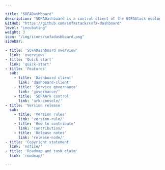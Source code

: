 ```yaml
---

title: "SOFADashboard"
description: "SOFADashboard is a control client of the SOFAStack ecology, providing functions such as application information viewing, service governance, and dynamic module control."
GitHub: "https://github.com/sofastack/sofa-dashboard"
level: "incubating"
weight: 3
icon: "/img/icons/sofadashboard.png"
sidebar:

- title: 'SOFADashboard overview'
  link: 'overview/'
- title: 'Quick start'
  link: 'quick-start'
- title: 'Features'
  sub:
    - title: 'Dashboard client'
      link: 'dashboard-client'
    - title: 'Service governance'
      link: 'governance/'
    - title: 'SOFAArk control'
      link: 'ark-console/'
- title: 'Version release'
  sub:
    - title: 'Version rules'
      link: 'version-rule/'
    - title: 'How to contribute'
      link: 'contribution/'
    - title: 'Release notes'
      link: 'release-node/'
- title: 'Copyright statement'
  link: 'notice/'
- title: 'Roadmap and task claim'
  link: 'roadmap/'

---
```


